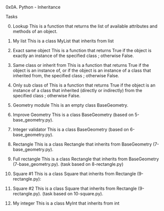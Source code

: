 0x0A. Python - Inheritance

Tasks

0. Lookup
This is a function that returns the list of available attributes and methods of an object.

1. My list
This is a class MyList that inherits from list

2. Exact same object
This is a function that returns True if the object is exactly an instance of the specified class ; otherwise False.

3. Same class or inherit from
This is a function that returns True if the object is an instance of, or if the object is an instance of a class that inherited from, the specified class ; otherwise False.

4. Only sub class of
This is a function that returns True if the object is an instance of a class that inherited (directly or indirectly) from the specified class ; otherwise False.

5. Geometry module
This is an empty class BaseGeometry.

6. Improve Geometry
This is a class BaseGeometry (based on 5-base_geometry.py).

7. Integer validator
This is a class BaseGeometry (based on 6-base_geometry.py).

8. Rectangle
This is a class Rectangle that inherits from BaseGeometry (7-base_geometry.py).

9. Full rectangle
This is a class Rectangle that inherits from BaseGeometry (7-base_geometry.py). (task based on 8-rectangle.py)

10. Square #1
This is a class Square that inherits from Rectangle (9-rectangle.py):

11. Square #2
This is a class Square that inherits from Rectangle (9-rectangle.py). (task based on 10-square.py).

12. My integer
This is a class MyInt that inherits from int
